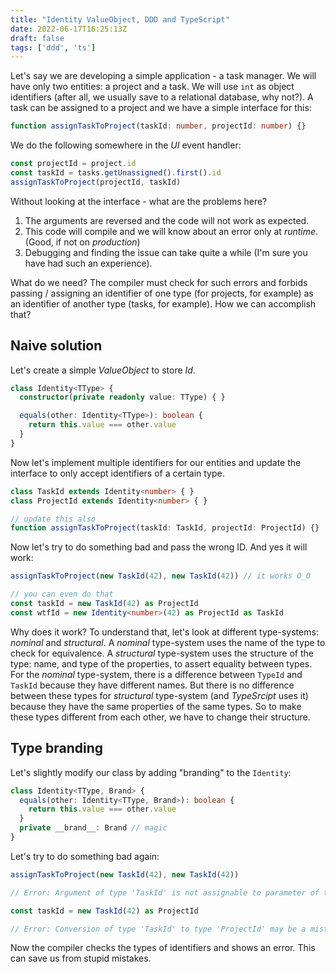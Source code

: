 ```yaml
---
title: "Identity ValueObject, DDD and TypeScript"
date: 2022-06-17T16:25:13Z
draft: false
tags: ['ddd', 'ts']
---
```


Let's say we are developing a simple application - a task manager. We will have only two entities: a project and a task. We will use `int` as object identifiers (after all, we usually save to a relational database, why not?). A task can be assigned to a project and we have a simple interface for this:

```ts
function assignTaskToProject(taskId: number, projectId: number) {}
```

We do the following somewhere in the _UI_ event handler:

```ts
const projectId = project.id
const taskId = tasks.getUnassigned().first().id
assignTaskToProject(projectId, taskId)
```

Without looking at the interface - what are the problems here?
1. The arguments are reversed and the code will not work as expected.
2. This code will compile and we will know about an error only at _runtime_. (Good, if not on _production_)
3. Debugging and finding the issue can take quite a while (I'm sure you have had such an experience).

What do we need? The compiler must check for such errors and forbids passing / assigning an identifier of one type (for projects, for example) as an identifier of another type (tasks, for example). How we can accomplish that?

<!--more-->

## Naive solution

Let's create a simple _ValueObject_ to store _Id_.

```ts
class Identity<TType> {
  constructor(private readonly value: TType) { }

  equals(other: Identity<TType>): boolean {
    return this.value === other.value
  }
}
```

Now let's implement multiple identifiers for our entities and update the interface to only accept identifiers of a certain type.

```ts
class TaskId extends Identity<number> { }
class ProjectId extends Identity<number> { }

// update this also
function assignTaskToProject(taskId: TaskId, projectId: ProjectId) {}
```

Now let's try to do something bad and pass the wrong ID. And yes it will work:

```ts
assignTaskToProject(new TaskId(42), new TaskId(42)) // it works O_O

// you can even do that
const taskId = new TaskId(42) as ProjectId
const wtfId = new Identity<number>(42) as ProjectId as TaskId
```

Why does it work? To understand that, let's look at different type-systems: _nominal_ and _structural_. A _nominal_ type-system uses the name of the type to check for equivalence. A _structural_ type-system uses the structure of the type: name, and type of the properties, to assert equality between types. For the _nominal_ type-system, there is a difference between `TypeId` and `TaskId` because they have different names. But there is no difference between these types for _structural_ type-system (and _TypeSrcipt_ uses it) because they have the same properties of the same types. So to make these types different from each other, we have to change their structure.

## Type branding

Let's slightly modify our class by adding "branding" to the `Identity`:

```ts
class Identity<TType, Brand> {
  equals(other: Identity<TType, Brand>): boolean {
    return this.value === other.value
  }
  private __brand__: Brand // magic
}
```

Let's try to do something bad again:

```ts
assignTaskToProject(new TaskId(42), new TaskId(42))

// Error: Argument of type 'TaskId' is not assignable to parameter of type 'ProjectId'. Type '"TaskId"' is not assignable to type '"ProjectId"'.

const taskId = new TaskId(42) as ProjectId

// Error: Conversion of type 'TaskId' to type 'ProjectId' may be a mistake because neither type sufficiently overlaps with the other. If this was intentional, convert the expression to 'unknown' first. Type '"TaskId"' is not comparable to type '"ProjectId"'
```

Now the compiler checks the types of identifiers and shows an error. This can save us from stupid mistakes.
